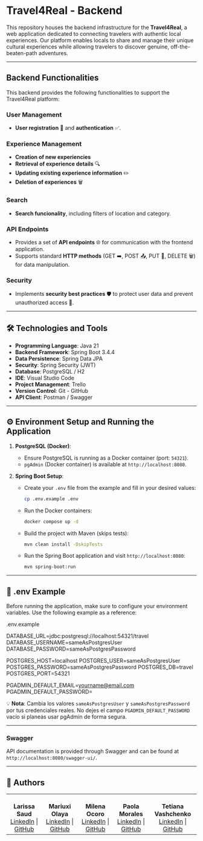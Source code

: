 # Travel4Real - Backend

This repository houses the backend infrastructure for the **Travel4Real**, a web application dedicated to connecting travelers with authentic local experiences. Our platform enables locals to share and manage their unique cultural experiences while allowing travelers to discover genuine, off-the-beaten-path adventures.

---

## Backend Functionalities

This backend provides the following functionalities to support the Travel4Real platform:

### User Management
* **User registration** 📝 and **authentication** ✅.

### Experience Management
* **Creation of new experiencies** 
* **Retrieval of experience details** 🔍
* **Updating existing experience information** ✏️
* **Deletion of experiences** 🗑️

### Search
* **Search funcionality**, including filters of location and category.

### API Endpoints
* Provides a set of **API endpoints** 🌐 for communication with the frontend application.
* Supports standard **HTTP methods** (GET ➡️, POST 📤, PUT 💾, DELETE 🗑️) for data manipulation.

### Security
* Implements **security best practices** 🛡️ to protect user data and prevent unauthorized access 🚫.

---

## 🛠️ Technologies and Tools

* **Programming Language**: Java 21
* **Backend Framework**: Spring Boot 3.4.4
* **Data Persistence**: Spring Data JPA
* **Security**: Spring Security (JWT)
* **Database**: PostgreSQL / H2
* **IDE**: Visual Studio Code
* **Project Management**: Trello
* **Version Control**: Git - GitHub
* **API Client**: Postman / Swagger

---

## ⚙️ Environment Setup and Running the Application

1.  **PostgreSQL (Docker)**:
    * Ensure PostgreSQL is running as a Docker container (port: `54321`).
    * `pgAdmin` (Docker container) is available at `http://localhost:8080`.

2.  **Spring Boot Setup**:
    * Create your `.env` file from the example and fill in your desired values:
        ```bash
        cp .env.example .env
        ```
    * Run the Docker containers:
        ```bash
        docker compose up -d
        ```
    * Build the project with Maven (skips tests):
        ```bash
        mvn clean install -DskipTests
        ```
    * Run the Spring Boot application and visit `http://localhost:8080`:
        ```bash
        mvn spring-boot:run
        ```
---

## 📄 .env Example

Before running the application, make sure to configure your environment variables. Use the following example as a reference:

.env.example

DATABASE_URL=jdbc:postgresql://localhost:54321/travel
DATABASE_USERNAME=sameAsPostgresUser
DATABASE_PASSWORD=sameAsPostgresPassword

POSTGRES_HOST=localhost
POSTGRES_USER=sameAsPostgresUser
POSTGRES_PASSWORD=sameAsPostgresPassword
POSTGRES_DB=travel
POSTGRES_PORT=54321

PGADMIN_DEFAULT_EMAIL=yourname@email.com
PGADMIN_DEFAULT_PASSWORD=


💡 **Nota**: Cambia los valores `sameAsPostgresUser` y `sameAsPostgresPassword` por tus credenciales reales. No dejes el campo `PGADMIN_DEFAULT_PASSWORD` vacío si planeas usar pgAdmin de forma segura.

---

### Swagger
API documentation is provided through Swagger and can be found at `http://localhost:8080/swagger-ui/`.

---

## 👥 Authors


<table style="border-collapse: collapse; border: none;">
  <tr>
  <td align="center" style="border: none;">
      <br><b> Larissa Saud </b>
      <br>
      <a href="https://www.linkedin.com/in/larissasaud/">LinkedIn</a> |
      <a href="https://github.com/saudlari")">GitHub</a>
    </td>
    <td align="center" style="border: none;">
      <br><b> Mariuxi Olaya </b>
      <br>
      <a href="https://www.linkedin.com/in/molaya">LinkedIn</a> |
      <a href="https://github.com/catmaluci">GitHub</a>
    <td align="center" style="border: none;">
      <br><b>Milena Ocoro</b>
      <br>
      <a href="https://www.linkedin.com/in/mariabongoll">LinkedIn</a> |
      <a href="https://github.com/Femcom-Mari">GitHub</a>
    </td>
    <td align="center" style="border: none;">
      <br><b>Paola Morales</b>
      <br>
      <a href="https://www.linkedin.com/in/paola-morales-/"/>LinkedIn</a> |
      <a href="https://github.com/PaolaAMoralesP">GitHub</a>
    </td>    </td>
      <td align="center" style="border: none;">
      <br><b>Tetiana Vashchenko </b>
      <br>
      <a href="https://www.linkedin.com/in/priscilaguillen/">LinkedIn</a> |
      <a href="https://github.com/pgoliv-code">GitHub</a>
    </td>
  </tr>
</table>
